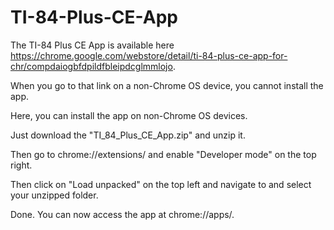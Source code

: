 # TI-84-Plus-CE-App

The TI-84 Plus CE App is available here https://chrome.google.com/webstore/detail/ti-84-plus-ce-app-for-chr/compdaiogbfdpildfbleipdcglmmlojo.

When you go to that link on a non-Chrome OS device, you cannot install the app.

Here, you can install the app on non-Chrome OS devices.

Just download the "TI_84_Plus_CE_App.zip" and unzip it.

Then go to chrome://extensions/ and enable "Developer mode" on the top right.

Then click on "Load unpacked" on the top left and navigate to and select your unzipped folder.

Done. You can now access the app at chrome://apps/.
